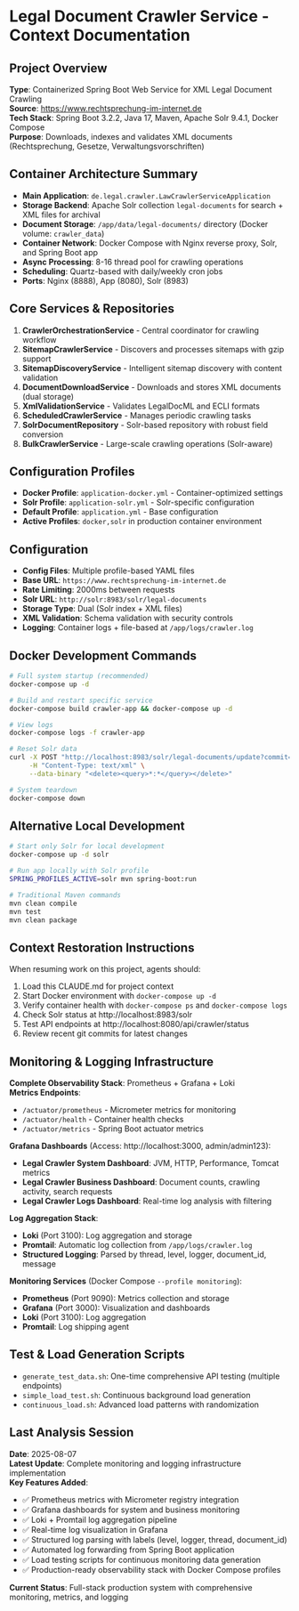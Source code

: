 # Legal Document Crawler Service - Context Documentation

## Project Overview
**Type**: Containerized Spring Boot Web Service for XML Legal Document Crawling  
**Source**: https://www.rechtsprechung-im-internet.de  
**Tech Stack**: Spring Boot 3.2.2, Java 17, Maven, Apache Solr 9.4.1, Docker Compose  
**Purpose**: Downloads, indexes and validates XML documents (Rechtsprechung, Gesetze, Verwaltungsvorschriften)

## Container Architecture Summary
- **Main Application**: `de.legal.crawler.LawCrawlerServiceApplication`
- **Storage Backend**: Apache Solr collection `legal-documents` for search + XML files for archival
- **Document Storage**: `/app/data/legal-documents/` directory (Docker volume: `crawler_data`)
- **Container Network**: Docker Compose with Nginx reverse proxy, Solr, and Spring Boot app
- **Async Processing**: 8-16 thread pool for crawling operations
- **Scheduling**: Quartz-based with daily/weekly cron jobs
- **Ports**: Nginx (8888), App (8080), Solr (8983)

## Core Services & Repositories
1. **CrawlerOrchestrationService** - Central coordinator for crawling workflow
2. **SitemapCrawlerService** - Discovers and processes sitemaps with gzip support
3. **SitemapDiscoveryService** - Intelligent sitemap discovery with content validation 
4. **DocumentDownloadService** - Downloads and stores XML documents (dual storage)
5. **XmlValidationService** - Validates LegalDocML and ECLI formats
6. **ScheduledCrawlerService** - Manages periodic crawling tasks
7. **SolrDocumentRepository** - Solr-based repository with robust field conversion
8. **BulkCrawlerService** - Large-scale crawling operations (Solr-aware)

## Configuration Profiles
- **Docker Profile**: `application-docker.yml` - Container-optimized settings
- **Solr Profile**: `application-solr.yml` - Solr-specific configuration  
- **Default Profile**: `application.yml` - Base configuration
- **Active Profiles**: `docker,solr` in production container environment

## Configuration
- **Config Files**: Multiple profile-based YAML files
- **Base URL**: `https://www.rechtsprechung-im-internet.de`
- **Rate Limiting**: 2000ms between requests
- **Solr URL**: `http://solr:8983/solr/legal-documents`
- **Storage Type**: Dual (Solr index + XML files)
- **XML Validation**: Schema validation with security controls
- **Logging**: Container logs + file-based at `/app/logs/crawler.log`

## Docker Development Commands
```bash
# Full system startup (recommended)
docker-compose up -d

# Build and restart specific service
docker-compose build crawler-app && docker-compose up -d

# View logs
docker-compose logs -f crawler-app

# Reset Solr data
curl -X POST "http://localhost:8983/solr/legal-documents/update?commit=true" \
     -H "Content-Type: text/xml" \
     --data-binary "<delete><query>*:*</query></delete>"

# System teardown
docker-compose down
```

## Alternative Local Development
```bash
# Start only Solr for local development
docker-compose up -d solr

# Run app locally with Solr profile
SPRING_PROFILES_ACTIVE=solr mvn spring-boot:run

# Traditional Maven commands
mvn clean compile
mvn test
mvn clean package
```

## Context Restoration Instructions
When resuming work on this project, agents should:
1. Load this CLAUDE.md for project context
2. Start Docker environment with `docker-compose up -d`
3. Verify container health with `docker-compose ps` and `docker-compose logs`
4. Check Solr status at http://localhost:8983/solr
5. Test API endpoints at http://localhost:8080/api/crawler/status
6. Review recent git commits for latest changes

## Monitoring & Logging Infrastructure
**Complete Observability Stack**: Prometheus + Grafana + Loki  
**Metrics Endpoints**: 
- `/actuator/prometheus` - Micrometer metrics for monitoring
- `/actuator/health` - Container health checks
- `/actuator/metrics` - Spring Boot actuator metrics

**Grafana Dashboards** (Access: http://localhost:3000, admin/admin123):
- **Legal Crawler System Dashboard**: JVM, HTTP, Performance, Tomcat metrics
- **Legal Crawler Business Dashboard**: Document counts, crawling activity, search requests  
- **Legal Crawler Logs Dashboard**: Real-time log analysis with filtering

**Log Aggregation Stack**:
- **Loki** (Port 3100): Log aggregation and storage
- **Promtail**: Automatic log collection from `/app/logs/crawler.log`
- **Structured Logging**: Parsed by thread, level, logger, document_id, message

**Monitoring Services** (Docker Compose `--profile monitoring`):
- **Prometheus** (Port 9090): Metrics collection and storage
- **Grafana** (Port 3000): Visualization and dashboards
- **Loki** (Port 3100): Log aggregation
- **Promtail**: Log shipping agent

## Test & Load Generation Scripts  
- `generate_test_data.sh`: One-time comprehensive API testing (multiple endpoints)
- `simple_load_test.sh`: Continuous background load generation
- `continuous_load.sh`: Advanced load patterns with randomization

## Last Analysis Session
**Date**: 2025-08-07  
**Latest Update**: Complete monitoring and logging infrastructure implementation  
**Key Features Added**:
- ✅ Prometheus metrics with Micrometer registry integration
- ✅ Grafana dashboards for system and business monitoring
- ✅ Loki + Promtail log aggregation pipeline  
- ✅ Real-time log visualization in Grafana
- ✅ Structured log parsing with labels (level, logger, thread, document_id)
- ✅ Automated log forwarding from Spring Boot application
- ✅ Load testing scripts for continuous monitoring data generation
- ✅ Production-ready observability stack with Docker Compose profiles

**Current Status**: Full-stack production system with comprehensive monitoring, metrics, and logging